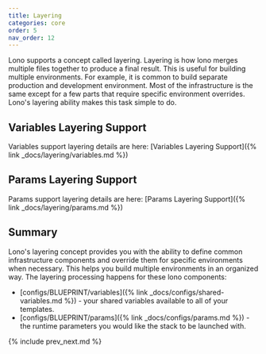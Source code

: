 ```yaml
---
title: Layering
categories: core
order: 5
nav_order: 12
---
```


Lono supports a concept called layering.  Layering is how lono merges multiple files together to produce a final result.  This is useful for building multiple environments. For example, it is common to build separate production and development environment.  Most of the infrastructure is the same except for a few parts that require specific environment overrides.  Lono's layering ability makes this task simple to do.

## Variables Layering Support

Variables support layering details are here: [Variables Layering Support]({% link _docs/layering/variables.md %})

## Params Layering Support

Params support layering details are here: [Params Layering Support]({% link _docs/layering/params.md %})

## Summary

Lono's layering concept provides you with the ability to define common infrastructure components and override them for specific environments when necessary. This helps you build multiple environments in an organized way. The layering processing happens for these lono components:

* [configs/BLUEPRINT/variables]({% link _docs/configs/shared-variables.md %}) - your shared variables available to all of your templates.
* [configs/BLUEPRINT/params]({% link _docs/configs/params.md %}) - the runtime parameters you would like the stack to be launched with.

{% include prev_next.md %}
